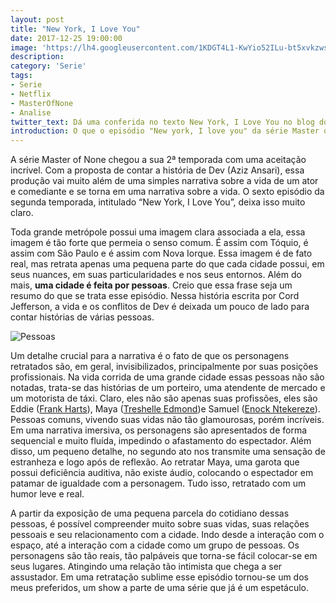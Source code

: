 ```yaml
---
layout: post
title: "New York, I Love You"
date: 2017-12-25 19:00:00
image: 'https://lh4.googleusercontent.com/1KDGT4L1-KwYio52ILu-bt5xvkzwsH6fXcq51ll5Bg3cJclhbt6sPrWj4tvxvqCY2O4ToSUIQN32W0D42g2j=w1366-h560'
description:
category: 'Serie'
tags:
- Serie
- Netflix
- MasterOfNone
- Analise
twitter_text: Dá uma conferida no texto New York, I Love You no blog do Vitor Duarte
introduction: O que o episódio "New york, I love you" da série Master of None nos ensina sobre cidades, pessoas e diferenças
---
```


A série Master of None chegou a sua 2ª temporada com uma aceitação incrível. Com a proposta de contar a história de Dev (Aziz Ansari), essa produção vai muito além de uma simples narrativa sobre a vida de um ator e comediante e se torna em uma narrativa sobre a vida. O sexto episódio da segunda temporada, intitulado “New York, I Love You”, deixa isso muito claro.

Toda grande metrópole possui uma imagem clara associada a ela, essa imagem é tão forte que permeia o senso comum. É assim com Tóquio, é assim com São Paulo e é assim com Nova Iorque. Essa imagem é de fato real, mas retrata apenas uma pequena parte do que cada cidade possui, em seus nuances, em suas particularidades e nos seus entornos.
Além do mais, **uma cidade é feita por pessoas**. Creio que essa frase seja um resumo do que se trata esse episódio. Nessa história escrita por Cord Jefferson, a vida e os conflitos de Dev é deixada um pouco de lado para contar histórias de várias pessoas.

![Pessoas](https://lh4.googleusercontent.com/8lqISABsOCgFzOw7k69cDfMd3Yp3FbxSUAJo5Hgz_5sOJqZLq7pbrguagWEeKrdLPsScRH8X301zxOVB98xF=w1366-h560)

Um detalhe crucial para a narrativa é o fato de que os personagens retratados são, em geral, invisibilizados, principalmente por suas posições profissionais. Na vida corrida de uma grande cidade essas pessoas não são notadas, trata-se das histórias de um porteiro, uma atendente de mercado e um motorista de táxi.
Claro, eles não são apenas suas profissões, eles são Eddie ([Frank Harts](http://www.imdb.com/name/nm1320715/?ref_=tt_cl_t4)), Maya ([Treshelle Edmond](http://www.imdb.com/name/nm3439043/?ref_=tt_cl_t10))e Samuel ([Enock Ntekereze](http://www.imdb.com/name/nm8988145/?ref_=tt_cl_t13)). Pessoas comuns, vivendo suas vidas não tão glamourosas, porém incríveis. Em uma narrativa imersiva, os personagens são apresentados de forma sequencial e muito fluída, impedindo o afastamento do espectador. Além disso, um pequeno detalhe, no segundo ato nos transmite uma sensação de estranheza e logo após de reflexão. Ao retratar Maya, uma garota que possui deficiência auditiva, não existe áudio, colocando o espectador em patamar de igualdade com a personagem. Tudo isso, retratado com um humor leve e real.

A partir da exposição de uma pequena parcela do cotidiano dessas pessoas, é possível compreender muito sobre suas vidas, suas relações pessoais e seu relacionamento com a cidade. Indo desde a interação com o espaço, até a interação com a cidade como um grupo de pessoas. Os personagens são tão reais, tão palpáveis que torna-se fácil colocar-se em seus lugares. Atingindo uma relação tão intimista que chega a ser assustador. Em uma retratação sublime esse episódio tornou-se um dos meus preferidos, um show a parte de uma série que já é um espetáculo.